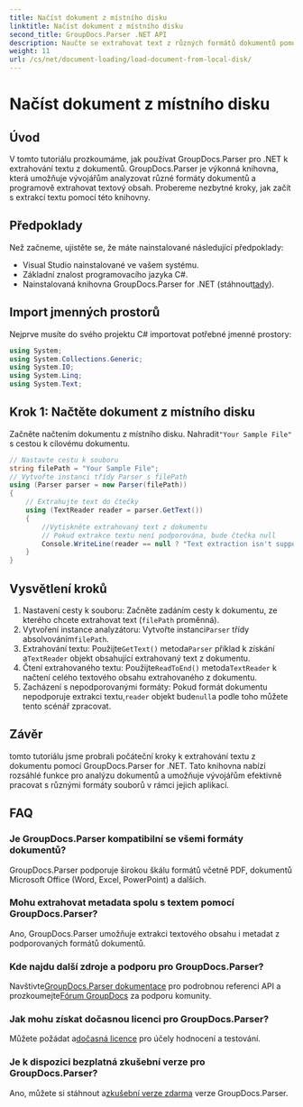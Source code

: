 ```yaml
---
title: Načíst dokument z místního disku
linktitle: Načíst dokument z místního disku
second_title: GroupDocs.Parser .NET API
description: Naučte se extrahovat text z různých formátů dokumentů pomocí GroupDocs.Parser for .NET. Snadná a efektivní extrakce textu pomocí C#.
weight: 11
url: /cs/net/document-loading/load-document-from-local-disk/
---
```


# Načíst dokument z místního disku

## Úvod
V tomto tutoriálu prozkoumáme, jak používat GroupDocs.Parser pro .NET k extrahování textu z dokumentů. GroupDocs.Parser je výkonná knihovna, která umožňuje vývojářům analyzovat různé formáty dokumentů a programově extrahovat textový obsah. Probereme nezbytné kroky, jak začít s extrakcí textu pomocí této knihovny.
## Předpoklady
Než začneme, ujistěte se, že máte nainstalované následující předpoklady:
- Visual Studio nainstalované ve vašem systému.
- Základní znalost programovacího jazyka C#.
-  Nainstalovaná knihovna GroupDocs.Parser for .NET (stáhnout[tady](https://releases.groupdocs.com/parser/net/)).

## Import jmenných prostorů
Nejprve musíte do svého projektu C# importovat potřebné jmenné prostory:
```csharp
using System;
using System.Collections.Generic;
using System.IO;
using System.Linq;
using System.Text;
```
## Krok 1: Načtěte dokument z místního disku
 Začněte načtením dokumentu z místního disku. Nahradit`"Your Sample File"` s cestou k cílovému dokumentu.
```csharp
// Nastavte cestu k souboru
string filePath = "Your Sample File";
// Vytvořte instanci třídy Parser s filePath
using (Parser parser = new Parser(filePath))
{
    // Extrahujte text do čtečky
    using (TextReader reader = parser.GetText())
    {
        //Vytiskněte extrahovaný text z dokumentu
        // Pokud extrakce textu není podporována, bude čtečka null
        Console.WriteLine(reader == null ? "Text extraction isn't supported" : reader.ReadToEnd());
    }
}
```
## Vysvětlení kroků
1. Nastavení cesty k souboru: Začněte zadáním cesty k dokumentu, ze kterého chcete extrahovat text (`filePath` proměnná).
2.  Vytvoření instance analyzátoru: Vytvořte instanci`Parser` třídy absolvováním`filePath`.
3.  Extrahování textu: Použijte`GetText()` metoda`Parser` příklad k získání a`TextReader` objekt obsahující extrahovaný text z dokumentu.
4.  Čtení extrahovaného textu: Použijte`ReadToEnd()` metoda`TextReader` k načtení celého textového obsahu extrahovaného z dokumentu.
5.  Zacházení s nepodporovanými formáty: Pokud formát dokumentu nepodporuje extrakci textu,`reader` objekt bude`null`a podle toho můžete tento scénář zpracovat.

## Závěr
tomto tutoriálu jsme probrali počáteční kroky k extrahování textu z dokumentu pomocí GroupDocs.Parser for .NET. Tato knihovna nabízí rozsáhlé funkce pro analýzu dokumentů a umožňuje vývojářům efektivně pracovat s různými formáty souborů v rámci jejich aplikací.

## FAQ
### Je GroupDocs.Parser kompatibilní se všemi formáty dokumentů?
GroupDocs.Parser podporuje širokou škálu formátů včetně PDF, dokumentů Microsoft Office (Word, Excel, PowerPoint) a dalších.
### Mohu extrahovat metadata spolu s textem pomocí GroupDocs.Parser?
Ano, GroupDocs.Parser umožňuje extrakci textového obsahu i metadat z podporovaných formátů dokumentů.
### Kde najdu další zdroje a podporu pro GroupDocs.Parser?
 Navštivte[GroupDocs.Parser dokumentace](https://tutorials.groupdocs.com/parser/net/) pro podrobnou referenci API a prozkoumejte[Fórum GroupDocs](https://forum.groupdocs.com/c/parser/17) za podporu komunity.
### Jak mohu získat dočasnou licenci pro GroupDocs.Parser?
 Můžete požádat a[dočasná licence](https://purchase.groupdocs.com/temporary-license/) pro účely hodnocení a testování.
### Je k dispozici bezplatná zkušební verze pro GroupDocs.Parser?
 Ano, můžete si stáhnout a[zkušební verze zdarma](https://releases.groupdocs.com/) verze GroupDocs.Parser.